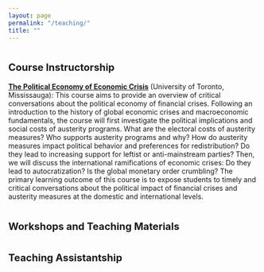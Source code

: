 ```yaml
---
layout: page
permalink: "/teaching/"
title: ""
---
```


# <span style="font-size: 20px; ">Course Instructorship</span>

[**The Political Economy of Economic Crisis**](https://semuhi.github.io/assets/pdf/syllabus-crisis.pdf) (University of Toronto, Mississauga): This course aims to provide an overview of critical conversations about the political economy of financial crises. Following an introduction to the history of global economic crises and macroeconomic fundamentals, the course will first investigate the political implications and social costs of austerity programs. What are the electoral costs of austerity measures? Who supports austerity programs and why? How do austerity measures impact political behavior and preferences for redistribution? Do they lead to increasing support for leftist or anti-mainstream parties? Then, we will discuss the international ramifications of economic crises: Do they lead to autocratization? Is the global monetary order crumbling? The primary learning outcome of this course is to expose students to timely and critical conversations about the political impact of financial crises and austerity measures at the domestic and international levels.

# <span style="font-size: 20px; ">Workshops and Teaching Materials</span>

# <span style="font-size: 20px; ">Teaching Assistantship</span>


